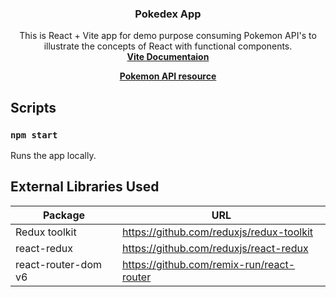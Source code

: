 <h3 align="center">Pokedex App</h3>

<p align="center">
 This is React + Vite app for demo purpose consuming Pokemon API's to illustrate the concepts of React with functional components.
  <br>
  <a href="https://vitejs.dev/guide/#trying-vite-online"><strong>Vite Documentaion</strong></a>
</p>

<p align="center">
<a href="https://pokeapi.co/docs/v2#pokemon"><strong>Pokemon API resource</strong></a>
<br>
</p>

## Scripts

### `npm start`

Runs the app locally.

## External Libraries Used

| **Package**         | **URL**                                   |
| ------------------- | ----------------------------------------- |
| Redux toolkit       | https://github.com/reduxjs/redux-toolkit  |
| react-redux         | https://github.com/reduxjs/react-redux    |
| react-router-dom v6 | https://github.com/remix-run/react-router |
